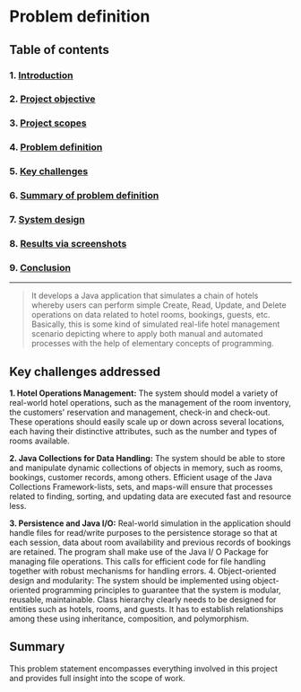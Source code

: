 # Problem definition

## Table of contents

### **1. [Introduction](../project-report.md#introduction)**

### **2. [Project objective](../project-report.md#project-objective)**

### **3. [Project scopes](../project-report.md#project-scopes)**

### **4. [Problem definition](./problem-definition.md)**

### **5. [Key challenges](./problem-definition.md#key-challenges-addressed)**

### **6. [Summary of problem definition](./problem-definition.md#summary)**

### **7. [System design](./system-design.md)**

### **8. [Results via screenshots](./result-screenshots.md)**

### **9. [Conclusion](./conclusion.md)**

---

>It develops a Java application that simulates a chain of hotels whereby users can perform simple Create, Read, Update, and Delete operations on data related to hotel rooms, bookings, guests, etc. Basically, this is some kind of simulated real-life hotel management scenario depicting where to apply both manual and automated processes with the help of elementary concepts of programming.

## Key challenges addressed

**1. Hotel Operations Management:** The system should model a variety of real-world hotel operations, such as the management of the room inventory, the customers' reservation and management, check-in and check-out. These operations should easily scale up or down across several locations, each having their distinctive attributes, such as the number and types of rooms available.

**2. Java Collections for Data Handling:** The system should be able to store and manipulate dynamic collections of objects in memory, such as rooms, bookings, customer records, among others. Efficient usage of the Java Collections Framework-lists, sets, and maps-will ensure that processes related to finding, sorting, and updating data are executed fast and resource less.

**3. Persistence and Java I/O:** Real-world simulation in the application should handle files for read/write purposes to the persistence storage so that at each session, data about room availability and previous records of bookings are retained. The program shall make use of the Java I/ O Package for managing file operations. This calls for efficient code for file handling together with robust mechanisms for handling errors. 4. Object-oriented design and modularity: The system should be implemented using object-oriented programming principles to guarantee that the system is modular, reusable, maintainable. Class hierarchy clearly needs to be designed for entities such as hotels, rooms, and guests. It has to establish relationships among these using inheritance, composition, and polymorphism.

## Summary

This problem statement encompasses everything involved in this project and provides full insight into the scope of work.

